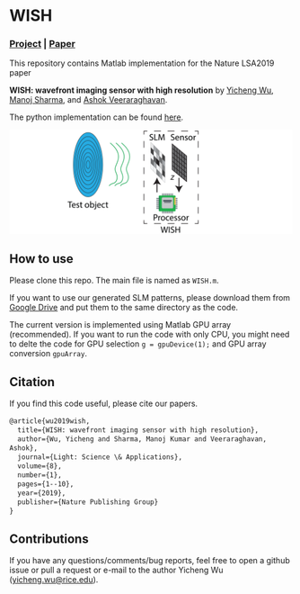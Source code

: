 # WISH

### [Project](http://yicheng.rice.edu/wish/) | [Paper](https://www.nature.com/articles/s41377-019-0154-x)

This repository contains Matlab implementation for the Nature LSA2019 paper 

**WISH: wavefront imaging sensor with high resolution** by [Yicheng Wu](http://yicheng.rice.edu), [Manoj Sharma](https://sites.google.com/view/manojsharmaresearch/home), and [Ashok Veeraraghavan](http://computationalimaging.rice.edu/team/ashok-veeraraghavan/).

The python implementation can be found [here](https://github.com/taladjidi/WISHpy).

![WISH](/WISH_illustration.png)


## How to use

Please clone this repo. The main file is named as `WISH.m`.

If you want to use our generated SLM patterns, please download them from [Google Drive](https://drive.google.com/file/d/1I7U96ATbZ9xBhGmgp4JwlNB9Xv28bCd-/view?usp=sharing) and put them to the same directory as the code.

The current version is implemented using Matlab GPU array (recommended). If you want to run the code with only CPU, you might need to delte the code for GPU selection `g = gpuDevice(1);` and GPU array conversion `gpuArray`.


## Citation
If you find this code useful, please cite our papers.
```
@article{wu2019wish,
  title={WISH: wavefront imaging sensor with high resolution},
  author={Wu, Yicheng and Sharma, Manoj Kumar and Veeraraghavan, Ashok},
  journal={Light: Science \& Applications},
  volume={8},
  number={1},
  pages={1--10},
  year={2019},
  publisher={Nature Publishing Group}
}
```


## Contributions
If you have any questions/comments/bug reports, feel free to open a github issue or pull a request or e-mail to the author Yicheng Wu (yicheng.wu@rice.edu).
